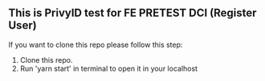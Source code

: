 ## This is PrivyID test for FE PRETEST DCI (Register User)

If you want to clone this repo please follow this step:<br>

1. Clone this repo.<br>
2. Run 'yarn start' in terminal to open it in your localhost<br>

